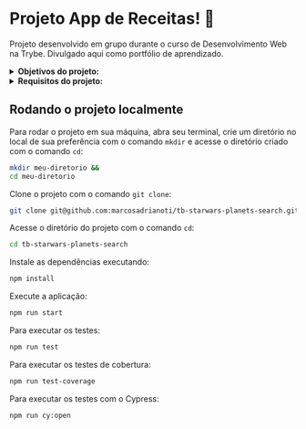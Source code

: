 # Projeto App de Receitas! :cake:
Projeto desenvolvido em grupo durante o curso de Desenvolvimento Web na Trybe. Divulgado aqui como portfólio de aprendizado.

<details>
<summary><strong>Objetivos do projeto:</strong></summary>

  * Desenvolver uma lista com filtros de planetas do universo de Star Wars usando `Context API` e `Hooks` para controlar os estados globais.
  * Verificar se eu era capaz de:
    * Utilizar a `Context API` do `React` para gerenciar estado.
    * Utilizar o `React Hook useState`.
    * Utilizar o `React Hook useContext`.
    * Utilizar o `React Hook useEffect`.
    * Criar `React Hooks` customizados.
    * Escrever testes para garantir que sua aplicação possua uma boa cobertura de testes.
</details>
<details>
<summary><strong> Requisitos do projeto:</strong></summary>

  * Fazer uma requisição para o endpoint `/planets` da API de Star Wars e preencha uma tabela com os dados retornados, com exceção dos da coluna `residents`.
  * Criar um filtro de texto para a tabela.
  * Criar um filtro para valores numéricos.
  * Implementar múltiplos filtros numéricos.
  * Desenvolver testes para atingir 30% de cobertura total da aplicação.
  * Não utilizar filtros repetidos.
  * Apagar um filtro de valor numérico ao clicar no ícone de X de um dos filtros e apaguar todas filtragens numéricas simultaneamente ao clicar em outro botão de Remover todas filtragens.
  * Desenvolver testes para atingir 60% de cobertura total da aplicação.
  * Ordenar as colunas de forma ascendente ou descendente.
</details>
  
## Rodando o projeto localmente

Para rodar o projeto em sua máquina, abra seu terminal, crie um diretório no local de sua preferência com o comando `mkdir` e acesse o diretório criado com o comando `cd`:

```bash
mkdir meu-diretorio &&
cd meu-diretorio
```

Clone o projeto com o comando `git clone`:

```bash
git clone git@github.com:marcosadrianoti/tb-starwars-planets-search.git
```

Acesse o diretório do projeto com o comando `cd`:

```bash
cd tb-starwars-planets-search
```

Instale as dependências executando:

```bash
npm install
```

Execute a aplicação:

```bash
npm run start
```

Para executar os testes:

```bash
npm run test
```

Para executar os testes de cobertura:

```bash
npm run test-coverage
```
Para executar os testes com o Cypress:

```bash
npm run cy:open
```
